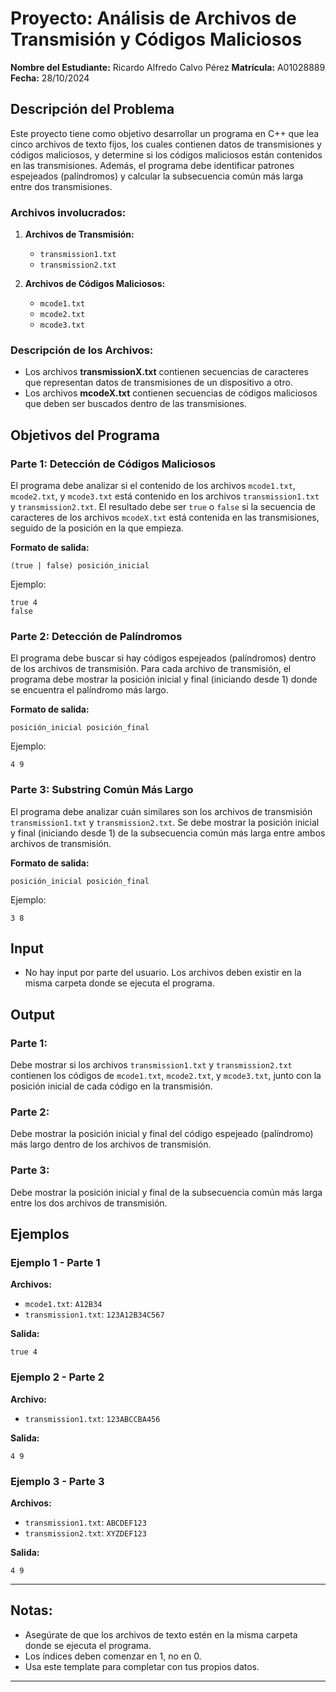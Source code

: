 
# Proyecto: Análisis de Archivos de Transmisión y Códigos Maliciosos

**Nombre del Estudiante:** Ricardo Alfredo Calvo Pérez
**Matrícula:** A01028889
**Fecha:** 28/10/2024

## Descripción del Problema

Este proyecto tiene como objetivo desarrollar un programa en C++ que lea cinco archivos de texto fijos, los cuales contienen datos de transmisiones y códigos maliciosos, y determine si los códigos maliciosos están contenidos en las transmisiones. Además, el programa debe identificar patrones espejeados (palíndromos) y calcular la subsecuencia común más larga entre dos transmisiones.

### Archivos involucrados:

1. **Archivos de Transmisión:**
   - `transmission1.txt`
   - `transmission2.txt`

2. **Archivos de Códigos Maliciosos:**
   - `mcode1.txt`
   - `mcode2.txt`
   - `mcode3.txt`

### Descripción de los Archivos:

- Los archivos **transmissionX.txt** contienen secuencias de caracteres que representan datos de transmisiones de un dispositivo a otro.
- Los archivos **mcodeX.txt** contienen secuencias de códigos maliciosos que deben ser buscados dentro de las transmisiones.

## Objetivos del Programa

### Parte 1: Detección de Códigos Maliciosos

El programa debe analizar si el contenido de los archivos `mcode1.txt`, `mcode2.txt`, y `mcode3.txt` está contenido en los archivos `transmission1.txt` y `transmission2.txt`. El resultado debe ser `true` o `false` si la secuencia de caracteres de los archivos `mcodeX.txt` está contenida en las transmisiones, seguido de la posición en la que empieza.

**Formato de salida:**

```
(true | false) posición_inicial
```

Ejemplo:

```
true 4
false
```

### Parte 2: Detección de Palíndromos

El programa debe buscar si hay códigos espejeados (palíndromos) dentro de los archivos de transmisión. Para cada archivo de transmisión, el programa debe mostrar la posición inicial y final (iniciando desde 1) donde se encuentra el palíndromo más largo.

**Formato de salida:**

```
posición_inicial posición_final
```

Ejemplo:

```
4 9
```

### Parte 3: Substring Común Más Largo

El programa debe analizar cuán similares son los archivos de transmisión `transmission1.txt` y `transmission2.txt`. Se debe mostrar la posición inicial y final (iniciando desde 1) de la subsecuencia común más larga entre ambos archivos de transmisión.

**Formato de salida:**

```
posición_inicial posición_final
```

Ejemplo:

```
3 8
```

## Input

- No hay input por parte del usuario. Los archivos deben existir en la misma carpeta donde se ejecuta el programa.

## Output

### Parte 1:
Debe mostrar si los archivos `transmission1.txt` y `transmission2.txt` contienen los códigos de `mcode1.txt`, `mcode2.txt`, y `mcode3.txt`, junto con la posición inicial de cada código en la transmisión.

### Parte 2:
Debe mostrar la posición inicial y final del código espejeado (palíndromo) más largo dentro de los archivos de transmisión.

### Parte 3:
Debe mostrar la posición inicial y final de la subsecuencia común más larga entre los dos archivos de transmisión.

## Ejemplos

### Ejemplo 1 - Parte 1

**Archivos:**

- `mcode1.txt`: `A12B34`
- `transmission1.txt`: `123A12B34C567`

**Salida:**

```
true 4
```

### Ejemplo 2 - Parte 2

**Archivo:**

- `transmission1.txt`: `123ABCCBA456`

**Salida:**

```
4 9
```

### Ejemplo 3 - Parte 3

**Archivos:**

- `transmission1.txt`: `ABCDEF123`
- `transmission2.txt`: `XYZDEF123`

**Salida:**

```
4 9
```

---

## Notas:

- Asegúrate de que los archivos de texto estén en la misma carpeta donde se ejecuta el programa.
- Los índices deben comenzar en 1, no en 0.
- Usa este template para completar con tus propios datos.

---
